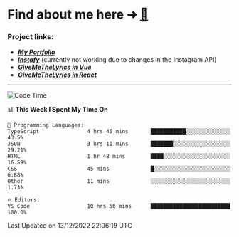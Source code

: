 # Find about me here ➜ [🧑](https://pauabella.dev)

### Project links:
- ***[My Portfolio](https://pauabella.dev)***
- ***[Instafy](https://instafy.me)*** (currently not working due to changes in the Instagram API)
- ***[GiveMeTheLyrics in Vue](https://lyrics.pauabella.dev)***
- ***[GiveMeTheLyrics in React](https://pauabella.dev/GiveMeTheLyrics)***

---
<!--START_SECTION:waka-->
![Code Time](http://img.shields.io/badge/Code%20Time-1%2C727%20hrs%2046%20mins-blue)

📊 **This Week I Spent My Time On** 

```text
💬 Programming Languages: 
TypeScript               4 hrs 45 mins       ███████████░░░░░░░░░░░░░░   43.5% 
JSON                     3 hrs 11 mins       ███████░░░░░░░░░░░░░░░░░░   29.21% 
HTML                     1 hr 48 mins        ████░░░░░░░░░░░░░░░░░░░░░   16.59% 
CSS                      45 mins             █░░░░░░░░░░░░░░░░░░░░░░░░   6.88% 
Other                    11 mins             ░░░░░░░░░░░░░░░░░░░░░░░░░   1.73%

🔥 Editors: 
VS Code                  10 hrs 56 mins      █████████████████████████   100.0%

```


 Last Updated on 13/12/2022 22:06:19 UTC
<!--END_SECTION:waka-->
